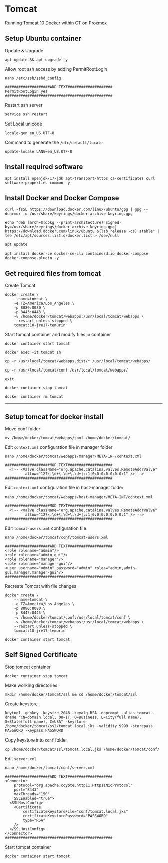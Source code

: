 # Tomcat
Running Tomcat 10 Docker within CT on Proxmox

## Setup Ubuntu container
Update & Upgrade
```
apt update && apt upgrade -y
```
Allow root ssh access by adding PermitRootLogin
```
nano /etc/ssh/sshd_config

####################ADD TEXT####################
PermitRootLogin yes
################################################
```
Restart ssh server
```
service ssh restart
```
Set Local unicode
```
locale-gen en_US.UTF-8
```
Command to generate the ```/etc/default/locale```
```
update-locale LANG=en_US.UTF-8
```
## Install required software
```
apt install openjdk-17-jdk apt-transport-https ca-certificates curl software-properties-common -y
```

## Install Docker and Docker Compose
```
curl -fsSL https://download.docker.com/linux/ubuntu/gpg | gpg --dearmor -o /usr/share/keyrings/docker-archive-keyring.gpg

echo "deb [arch=$(dpkg --print-architecture) signed-by=/usr/share/keyrings/docker-archive-keyring.gpg] https://download.docker.com/linux/ubuntu $(lsb_release -cs) stable" | tee /etc/apt/sources.list.d/docker.list > /dev/null

apt update

apt install docker-ce docker-ce-cli containerd.io docker-compose docker-compose-plugin -y
```



## Get required files from tomcat
Create Tomcat 
```
docker create \
	--name=tomcat \
	-e TZ=America/Los_Angeles \
	-p 8080:8080 \
	-p 8443:8443 \
	-v /home/docker/tomcat/webapps:/usr/local/tomcat/webapps \
	--restart unless-stopped \
	tomcat:10-jre17-temurin
```
	
Start tomcat container and modify files in container
```
docker container start tomcat

docker exec -it tomcat sh

cp -r /usr/local/tomcat/webapps.dist/* /usr/local/tomcat/webapps/

cp -r /usr/local/tomcat/conf /usr/local/tomcat/webapps/

exit

docker container stop tomcat

docker container rm tomcat
```
---

## Setup tomcat for docker install

Move conf folder
```
mv /home/docker/tomcat/webapps/conf /home/docker/tomcat/
```

Edit ```context.xml``` configuration file in manager folder
```
nano /home/docker/tomcat/webapps/manager/META-INF/context.xml

####################MOD TEXT####################
  <!-- <Valve className="org.apache.catalina.valves.RemoteAddrValve"
         allow="127\.\d+\.\d+\.\d+|::1|0:0:0:0:0:0:0:1" /> -->
################################################
```
Edit ```context.xml``` configuration file in host-manager folder
```
nano /home/docker/tomcat/webapps/host-manager/META-INF/context.xml

####################MOD TEXT####################
  <!-- <Valve className="org.apache.catalina.valves.RemoteAddrValve"
         allow="127\.\d+\.\d+\.\d+|::1|0:0:0:0:0:0:0:1" /> -->
################################################
```

Edit ```tomcat-users.xml``` configuration file
```         
nano /home/docker/tomcat/conf/tomcat-users.xml

####################ADD TEXT####################
<role rolename="admin"/>
<role rolename="admin-gui"/>
<role rolename="manager"/>
<role rolename="manager-gui"/>
<user username="admin" password="admin" roles="admin,admin-gui,manager,manager-gui"/>
################################################
```

Recreate Tomcat with file changes
```
docker create \
	--name=tomcat \
	-e TZ=America/Los_Angeles \
	-p 8080:8080 \
	-p 8443:8443 \
	-v /home/docker/tomcat/conf:/usr/local/tomcat/conf \
	-v /home/docker/tomcat/webapps:/usr/local/tomcat/webapps \
	--restart unless-stopped \
	tomcat:10-jre17-temurin
	
docker container start tomcat
```

## Self Signed Certificate

Stop tomcat container
```
docker container stop tomcat
```

Make working directories
```
mkdir /home/docker/tomcat/ssl && cd /home/docker/tomcat/ssl
```

Create keystore
```
keytool -genkey -keysize 2048 -keyalg RSA -noprompt -alias tomcat -dname "CN=domain.local, OU=IT, O=Business, L=City(full name), S=State(full name), C=USA" -keystore /home/docker/tomcat/ssl/tomcat.local.jks -validity 9999 -storepass PASSWORD -keypass PASSWORD
```

Copy keystore into ```conf``` folder
```
cp /home/docker/tomcat/ssl/tomcat.local.jks /home/docker/tomcat/conf/
```

Edit ```server.xml```
```
nano /home/docker/tomcat/conf/server.xml

####################ADD TEXT####################
<Connector
	protocol="org.apache.coyote.http11.Http11NioProtocol"
	port="8443"
	maxThreads="150"
	SSLEnabled="true">
  <SSLHostConfig>
	<Certificate
		certificateKeystoreFile="conf/tomcat.local.jks"
		certificateKeystorePassword="PASSWORD"
		type="RSA"
	/>
  </SSLHostConfig>
</Connector>
################################################
```

Start tomcat container
```
docker container start tomcat
```
